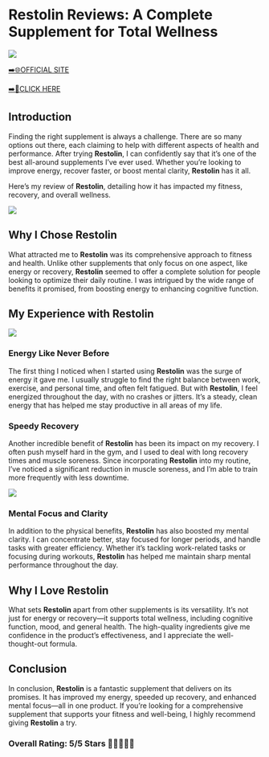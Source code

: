 # **Restolin Reviews**: A Complete Supplement for Total Wellness

[![](https://static.vecteezy.com/system/resources/thumbnails/019/896/014/small/buy-now-gradient-button-with-cart-symbol-buy-now-illustration-png.png)](https://edetoop.top/lander/sugarpreland-1/restolin.html) 

[➡️🌐OFFICIAL SITE](https://edetoop.top/lander/sugarpreland-1/restolin.html) 

[➡️🔗CLICK HERE](https://edetoop.top/lander/sugarpreland-1/restolin.html) 


## Introduction

Finding the right supplement is always a challenge. There are so many options out there, each claiming to help with different aspects of health and performance. After trying **Restolin**, I can confidently say that it’s one of the best all-around supplements I’ve ever used. Whether you’re looking to improve energy, recover faster, or boost mental clarity, **Restolin** has it all.

Here’s my review of **Restolin**, detailing how it has impacted my fitness, recovery, and overall wellness.

[![](https://wallpapers.com/images/hd/red-order-now-button-udg4jcj4arvn8b0n-2.png)](https://edetoop.top/lander/sugarpreland-1/restolin.html)  

## Why I Chose **Restolin**

What attracted me to **Restolin** was its comprehensive approach to fitness and health. Unlike other supplements that only focus on one aspect, like energy or recovery, **Restolin** seemed to offer a complete solution for people looking to optimize their daily routine. I was intrigued by the wide range of benefits it promised, from boosting energy to enhancing cognitive function.

## My Experience with **Restolin**

[![](https://static.vecteezy.com/system/resources/thumbnails/019/896/014/small/buy-now-gradient-button-with-cart-symbol-buy-now-illustration-png.png)](https://edetoop.top/lander/sugarpreland-1/restolin.html)

### Energy Like Never Before

The first thing I noticed when I started using **Restolin** was the surge of energy it gave me. I usually struggle to find the right balance between work, exercise, and personal time, and often felt fatigued. But with **Restolin**, I feel energized throughout the day, with no crashes or jitters. It’s a steady, clean energy that has helped me stay productive in all areas of my life.

### Speedy Recovery

Another incredible benefit of **Restolin** has been its impact on my recovery. I often push myself hard in the gym, and I used to deal with long recovery times and muscle soreness. Since incorporating **Restolin** into my routine, I’ve noticed a significant reduction in muscle soreness, and I’m able to train more frequently with less downtime.

[![](https://wallpapers.com/images/hd/red-order-now-button-udg4jcj4arvn8b0n-2.png)](https://edetoop.top/lander/sugarpreland-1/restolin.html)  

### Mental Focus and Clarity

In addition to the physical benefits, **Restolin** has also boosted my mental clarity. I can concentrate better, stay focused for longer periods, and handle tasks with greater efficiency. Whether it’s tackling work-related tasks or focusing during workouts, **Restolin** has helped me maintain sharp mental performance throughout the day.

## Why I Love **Restolin**

What sets **Restolin** apart from other supplements is its versatility. It’s not just for energy or recovery—it supports total wellness, including cognitive function, mood, and general health. The high-quality ingredients give me confidence in the product’s effectiveness, and I appreciate the well-thought-out formula.

## Conclusion

In conclusion, **Restolin** is a fantastic supplement that delivers on its promises. It has improved my energy, speeded up recovery, and enhanced mental focus—all in one product. If you’re looking for a comprehensive supplement that supports your fitness and well-being, I highly recommend giving **Restolin** a try.

### Overall Rating: 5/5 Stars 🌟🌟🌟🌟🌟
